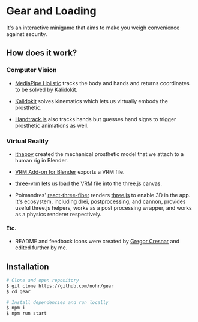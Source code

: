 # Gear and Loading

It's an interactive minigame that aims to make you weigh convenience against security.

## How does it work?

### Computer Vision

- [MediaPipe Holistic](https://google.github.io/mediapipe/solutions/holistic.html) tracks the body and hands and returns coordinates to be solved by Kalidokit.

- [Kalidokit](https://github.com/yeemachine/kalidokit) solves kinematics which lets us virtually embody the prosthetic.

- [Handtrack.js](https://github.com/victordibia/handtrack.js) also tracks hands but guesses hand signs to trigger prosthetic animations as well.

### Virtual Reality

- [ithappy](https://www.cgtrader.com/ithappy) created the mechanical prosthetic model that we attach to a human rig in Blender.

- [VRM Add-on for Blender](https://github.com/saturday06/VRM_Addon_for_Blender) exports a VRM file.

- [three-vrm](https://github.com/pixiv/three-vrm) lets us load the VRM file into the three.js canvas.

- Poimandres' [react-three-fiber](https://github.com/pmndrs/react-three-fiber) renders [three.js](https://threejs.org/) to enable 3D in the app. It's ecosystem, including [drei](https://github.com/pmndrs/drei), [postprocessing](https://github.com/pmndrs/react-postprocessing), and [cannon](https://github.com/pmndrs/use-cannon), provides useful three.js helpers, works as a post processing wrapper, and works as a physics renderer respectively.

#### Etc.

- README and feedback icons were created by [Gregor Cresnar](https://thenounproject.com/grega.cresnar/) and edited further by me.

## Installation

```zsh
# Clone and open repository
$ git clone https://github.com/nohr/gear
$ cd gear

# Install dependencies and run locally
$ npm i
$ npm run start
```
